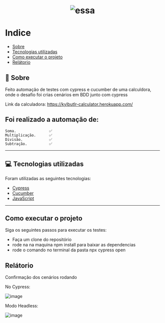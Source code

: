 <h1 align="center">

![essa](https://user-images.githubusercontent.com/69403840/177877135-8916979e-9fa4-48b2-a0dd-090fe5a49dc0.png) 

</h1>

# Indice
- [Sobre](#-sobre)
- [Tecnologias utilizadas](#-tecnologias-utilizadas)
- [Como executar o projeto](#-como-executar-o-projeto)
- [Relátorio](#-relátorio)

## 👀 Sobre

  Feito automação de testes com cypress e cucumber de uma calculdora, onde o desafio foi crias cenários em BDD junto   com cypress <br>
  
  Link da calculadora: https://kylbutlr-calculator.herokuapp.com/
  
  ## Foi realizado a automação de:<br>
    Soma.               ✅
    Multiplicação.      ✅
    Divisão.            ✅
    Subtração.          ✅ 
---

## 💻 Tecnologias utilizadas

Foram utilizadas as seguintes tecnologias:

- [Cypress](https://www.cypress.io/)
- [Cucumber](https://cucumber.io/)
- [JavaScript](https://devdocs.io/javascript/)

---
## Como executar o projeto

Siga os seguintes passos para executar os testes:

- Faça um clone do repositório
- rode na na maquina npm install para baixar as dependencias
- rode o comando no terminal da pasta npx cypress open

## Relátorio

Confirmação dos cenários rodando

No Cypress:

![image](https://user-images.githubusercontent.com/69403840/177876497-9d0a31a8-c86a-410f-9768-c38b3d5f2e3e.png)

Modo Headless:

![image](https://user-images.githubusercontent.com/69403840/177876796-7575fa1e-a969-48a5-8dd5-5a5de491d099.png)







